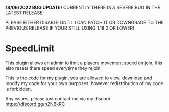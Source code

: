 **18/06/2022 BUG UPDATE!**
CURRENTLY THERE IS A SEVERE BUG IN THE LATEST RELEASE!

PLEASE EITHER DISABLE UNTIL I CAN PATCH IT OR DOWNGRADE TO THE PREVIOUS RELEASE IF YOUR STILL USING 1.18.2 OR LOWER!


# SpeedLimit
This plugin allows an admin to limit a players movement speed on join, this also resets there speed everytime they rejoin.

This is the code for my plugin, you are allowed to view, download and modify my code for your own purposes, however redistribution of my code is forbidden.

Any issues, please just contact me via my discord https://discord.gg/n2NBkRC
